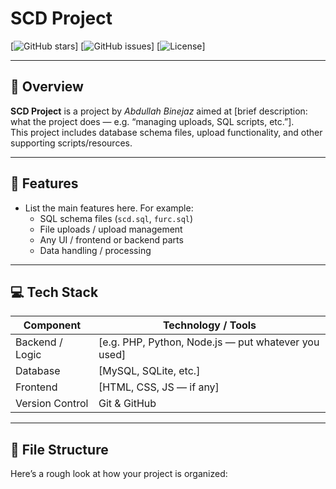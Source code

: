 # SCD Project

[![GitHub stars](https://img.shields.io/github/stars/abdullahbinejaz1965/scd-project?style=social)]
[![GitHub issues](https://img.shields.io/github/issues/abdullahbinejaz1965/scd-project)]
[![License](https://img.shields.io/github/license/abdullahbinejaz1965/scd-project)]

---

## 📌 Overview

**SCD Project** is a project by *Abdullah Binejaz* aimed at [brief description: what the project does — e.g. “managing uploads, SQL scripts, etc.”].  
This project includes database schema files, upload functionality, and other supporting scripts/resources.  

---

## 🧰 Features

- List the main features here. For example:  
  - SQL schema files (`scd.sql`, `furc.sql`)  
  - File uploads / upload management  
  - Any UI / frontend or backend parts  
  - Data handling / processing  

---

## 💻 Tech Stack

| Component | Technology / Tools |
|---|---|
| Backend / Logic | [e.g. PHP, Python, Node.js — put whatever you used] |
| Database | [MySQL, SQLite, etc.] |
| Frontend | [HTML, CSS, JS — if any] |
| Version Control | Git & GitHub |

---

## 📂 File Structure

Here’s a rough look at how your project is organized:


